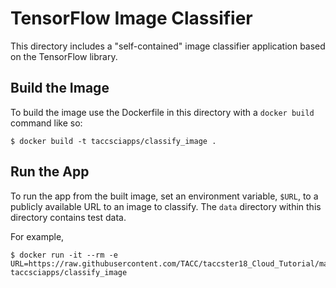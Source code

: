 # TensorFlow Image Classifier

This directory includes a "self-contained" image classifier application based on the TensorFlow library.

## Build the Image

To build the image use the Dockerfile in this directory with a `docker build` command like so:

```
$ docker build -t taccsciapps/classify_image .

```

## Run the App

To run the app from the built image, set an environment variable, `$URL`, to a publicly available URL to an image to classify.
The `data` directory within this directory contains test data.

For example,

```
$ docker run -it --rm -e URL=https://raw.githubusercontent.com/TACC/taccster18_Cloud_Tutorial/master/classifier/data/dog.jpeg  taccsciapps/classify_image
```